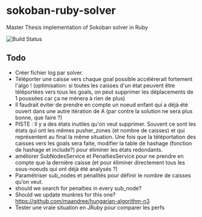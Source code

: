 # sokoban-ruby-solver

Master Thesis implementation of Sokoban solver in Ruby

![Build Status](https://www.codeship.io/projects/6e6488b0-b2b1-0132-f32a-2e477b22f50d/status)


## Todo

 * Créer fichier log par solver.
 * Téléporter une caisse vers chaque goal possible accélérerait fortement l'algo !
   (optimisation: si toutes les caisses d'un état peuvent être téléportées vers tous les goals, on peut
    supprimer les déplacements de 1 poussées car ça ne mènera à rien de plus)
 * Il faudrait éviter de prendre en compte un noeud enfant qui a déjà été ouvert dans une autre itération
   de A (par contre la solution ne sera plus bonne, que faire ?)
 * PISTE : Il y a des états inutiles qu'on veut supprimer. Souvent ce sont les états qui ont les
   mêmes pusher_zones (et nombre de caisses) et qui représentent au final la même situation.
   Une fois que la téléportation des caisses vers les goals sera faite, modifier la table de hashage
   (fonction de hashage et include?) pour éliminer les états redondants.
 * améliorer SubNodesService et PenaltiesService pour ne prendre en compte que la dernière caisse
   (et pour éliminer directement tous les sous-noeuds qui ont déjà été analysés ?)
 * Paramétriser sub_nodes et pénalités pour définir le nombre de caisses qu’on veut.
 * should we search for penalties in every sub_node?
 * Should we update munkres for this one? https://github.com/maandree/hungarian-algorithm-n3
 * Tester une vraie situation en JRuby pour comparer les perfs


